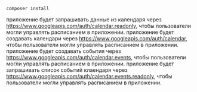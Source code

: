 `composer install`

приложение будет запрашивать данные из календаря через https://www.googleapis.com/auth/calendar.readonly, чтобы пользователи могли управлять расписанием в приложении.
приложение будет создавать календари через https://www.googleapis.com/auth/calendar, чтобы пользователи могли управлять расписанием в приложении.
приложение будет создавать события через https://www.googleapis.com/auth/calendar.events, чтобы пользователи могли управлять расписанием в приложении.
приложение будет запрашивать список событий клаендаря через https://www.googleapis.com/auth/calendar.events.readonly, чтобы пользователи могли управлять расписанием в приложении.